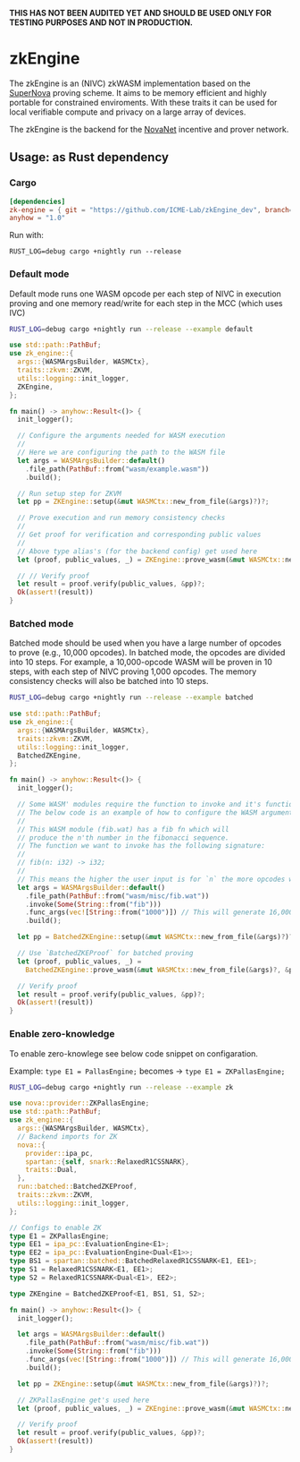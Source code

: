  **THIS HAS NOT BEEN AUDITED YET AND SHOULD BE USED ONLY FOR TESTING PURPOSES AND NOT IN PRODUCTION.**

# zkEngine

The zkEngine is an (NIVC) zkWASM implementation based on the [SuperNova](https://eprint.iacr.org/2022/1758) proving scheme.
It aims to be memory efficient and highly portable for constrained enviroments. With these traits it can be used for
local verifiable compute and privacy on a large array of devices.

The zkEngine is the backend for the [NovaNet](https://novanet.xyz) incentive and prover network. 


## Usage: as Rust dependency

### Cargo

```toml
[dependencies]
zk-engine = { git = "https://github.com/ICME-Lab/zkEngine_dev", branch= "main" }
anyhow = "1.0"
```
Run with:

```
RUST_LOG=debug cargo +nightly run --release
```

### Default mode

Default mode runs one WASM opcode per each step of NIVC in execution proving and one memory read/write for each step in the MCC (which uses IVC)

```bash
RUST_LOG=debug cargo +nightly run --release --example default
````

```rust
use std::path::PathBuf;
use zk_engine::{
  args::{WASMArgsBuilder, WASMCtx},
  traits::zkvm::ZKVM,
  utils::logging::init_logger,
  ZKEngine,
};

fn main() -> anyhow::Result<()> {
  init_logger();

  // Configure the arguments needed for WASM execution
  //
  // Here we are configuring the path to the WASM file
  let args = WASMArgsBuilder::default()
    .file_path(PathBuf::from("wasm/example.wasm"))
    .build();

  // Run setup step for ZKVM
  let pp = ZKEngine::setup(&mut WASMCtx::new_from_file(&args)?)?;

  // Prove execution and run memory consistency checks
  //
  // Get proof for verification and corresponding public values
  //
  // Above type alias's (for the backend config) get used here
  let (proof, public_values, _) = ZKEngine::prove_wasm(&mut WASMCtx::new_from_file(&args)?, &pp)?;

  // // Verify proof
  let result = proof.verify(public_values, &pp)?;
  Ok(assert!(result))
}
```

### Batched mode

Batched mode should be used when you have a large number of opcodes to prove (e.g., 10,000 opcodes). In batched mode, the opcodes are divided into 10 steps. For example, a 10,000-opcode WASM will be proven in 10 steps, with each step of NIVC proving 1,000 opcodes. The memory consistency checks will also be batched into 10 steps.

```bash
RUST_LOG=debug cargo +nightly run --release --example batched
````

```rust
use std::path::PathBuf;
use zk_engine::{
  args::{WASMArgsBuilder, WASMCtx},
  traits::zkvm::ZKVM,
  utils::logging::init_logger,
  BatchedZKEngine,
};

fn main() -> anyhow::Result<()> {
  init_logger();

  // Some WASM' modules require the function to invoke and it's functions arguments.
  // The below code is an example of how to configure the WASM arguments for such cases.
  //
  // This WASM module (fib.wat) has a fib fn which will
  // produce the n'th number in the fibonacci sequence.
  // The function we want to invoke has the following signature:
  //
  // fib(n: i32) -> i32;
  //
  // This means the higher the user input is for `n` the more opcodes will need to be proven
  let args = WASMArgsBuilder::default()
    .file_path(PathBuf::from("wasm/misc/fib.wat"))
    .invoke(Some(String::from("fib")))
    .func_args(vec![String::from("1000")]) // This will generate 16,000 + opcodes
    .build();

  let pp = BatchedZKEngine::setup(&mut WASMCtx::new_from_file(&args)?)?;

  // Use `BatchedZKEProof` for batched proving
  let (proof, public_values, _) =
    BatchedZKEngine::prove_wasm(&mut WASMCtx::new_from_file(&args)?, &pp)?;

  // Verify proof
  let result = proof.verify(public_values, &pp)?;
  Ok(assert!(result))
}

```

### Enable zero-knowledge

To enable zero-knowlege see below code snippet on configaration.

Example: 
`type E1 = PallasEngine;` becomes -> `type E1 = ZKPallasEngine;`

```bash
RUST_LOG=debug cargo +nightly run --release --example zk
````

```rust
use nova::provider::ZKPallasEngine;
use std::path::PathBuf;
use zk_engine::{
  args::{WASMArgsBuilder, WASMCtx},
  // Backend imports for ZK
  nova::{
    provider::ipa_pc,
    spartan::{self, snark::RelaxedR1CSSNARK},
    traits::Dual,
  },
  run::batched::BatchedZKEProof,
  traits::zkvm::ZKVM,
  utils::logging::init_logger,
};

// Configs to enable ZK
type E1 = ZKPallasEngine;
type EE1 = ipa_pc::EvaluationEngine<E1>;
type EE2 = ipa_pc::EvaluationEngine<Dual<E1>>;
type BS1 = spartan::batched::BatchedRelaxedR1CSSNARK<E1, EE1>;
type S1 = RelaxedR1CSSNARK<E1, EE1>;
type S2 = RelaxedR1CSSNARK<Dual<E1>, EE2>;

type ZKEngine = BatchedZKEProof<E1, BS1, S1, S2>;

fn main() -> anyhow::Result<()> {
  init_logger();

  let args = WASMArgsBuilder::default()
    .file_path(PathBuf::from("wasm/misc/fib.wat"))
    .invoke(Some(String::from("fib")))
    .func_args(vec![String::from("1000")]) // This will generate 16,000 + opcodes
    .build();

  let pp = ZKEngine::setup(&mut WASMCtx::new_from_file(&args)?)?;

  // ZKPallasEngine get's used here
  let (proof, public_values, _) = ZKEngine::prove_wasm(&mut WASMCtx::new_from_file(&args)?, &pp)?;

  // Verify proof
  let result = proof.verify(public_values, &pp)?;
  Ok(assert!(result))
}
  ```


